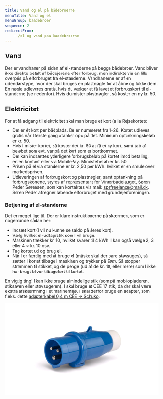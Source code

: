 ```yaml
---
title: Vand og el på bådebroerne
menuTitle: Vand og el
menuGroup: baadebroer
sequence: 2
redirectFrom:
    - /el-og-vand-paa-baadebroerne
---
```

## Vand

Der er vandhaner på siden af el-standerne på begge bådebroer. Vand bliver ikke direkte betalt af bådejerene efter forbrug, men indirekte via en lille overpris på elforbruget fra el-standerne. Vandhanerne er af en udendørstype, hvor der skal bruges en plastnøgle for at åbne og lukke dem. En nøgle udleveres gratis, hvis du vælger at få lavet et forbrugskort til el-standerne (se nedenfor). Hvis du mister plastnøglen, så koster en ny kr.&nbsp;50.

## Elektricitet

For at få adgang til elektricitet skal man bruge et kort (a&nbsp;la Rejsekortet):

- Der er ét kort per bådplads. De er nummeret fra 1–26. Kortet udleves gratis når I første gang »tanker op« på det. Minimum optankningsbeløb er kr.&nbsp;50.
- Hvis I mister kortet, så koster det kr.&nbsp;50 at få et ny kort, samt tab af beløbet som evt. var på det kort som er bortkommet.
- Der kan indsættes yderligere forbrugsbeløb på kortet imod betaling, enten kontant eller via MobilePay. Mindstebeløb er kr.&nbsp;50.
- Prisen på el via standerne er kr.&nbsp;2,50 per&nbsp;kWh. hvilket er en smule over markedsprisen.
- Udleveringen af forbrugskort og plastnøgler, samt optankning på forbrugskortene, styres af repræsentant for Vinterbadelauget, Søren Peder Sørensen, som kan kontaktes via mail: [spsfreelance@mail.dk](mailto:spsfreelance@mail.dk). Søren Peder afregner løbende elforbruget med grundejerforeningen.

### Betjening af el-standerne

Det er meget lige til. Der er klare instruktionerne på skærmen, som er nogenlunde sådan her:

- Indsæt kort (I vil nu kunne se saldo på Jeres kort).
- Vælg hvilket el-udtag/stik som I vil bruge.
- Maskinen trækker kr.&nbsp;10, hvilket svarer til 4&nbsp;kWh. I kan også vælge 2,&nbsp;3 eller 4&nbsp;×&nbsp;kr.&nbsp;10&nbsp;osv.
- Tag kortet ud og brug el.
- Når I er færdig med at bruge el (måske skal der bare støvsuges), så sætter I kortet tilbage i maskinen og trykker på *Tøm*. Så stopper strømmen til stikket, og de penge (ud af de kr.&nbsp;10, eller mere) som I ikke har brugt bliver tilbageført til kortet.

En vigtig ting! I kan ikke bruge almindelige stik (som på mobilopladeren, stiksaven eller støvsugeren). I skal bruge et CEE&nbsp;17 stik, da der skal være ekstra afskærmning i et marinemiljø. I skal derfor bruge en adapter, som f.eks. dette [adapterkabel 0,4&nbsp;m CEE -> Schuko](https://www.thansen.dk/vaerktoj/elartikler/adapterkabel-0-4-m-cee-schuko/n469333184/pn-244693619).

![CEE 17 hanstik](cee-17-hanstik.jpg)
